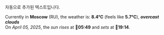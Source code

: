
자동으로 추가된 텍스트입니다.

<!--START_SECTION:weather:moscow-->
Currently in **Moscow** (RU), the weather is: **8.4°C** (feels like **5.7°C**), ***overcast clouds***<br/>
On *April 05, 2025*, the *sun rises* at 🌅**05:49** and *sets* at 🌇**19:14**.
<!--END_SECTION:weather-->
